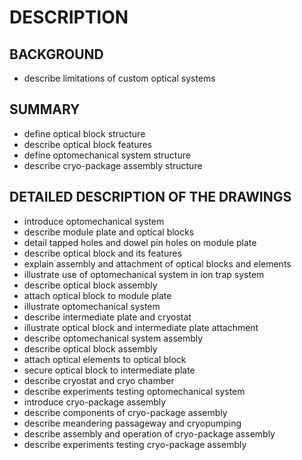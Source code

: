# DESCRIPTION

## BACKGROUND

- describe limitations of custom optical systems

## SUMMARY

- define optical block structure
- describe optical block features
- define optomechanical system structure
- describe cryo-package assembly structure

## DETAILED DESCRIPTION OF THE DRAWINGS

- introduce optomechanical system
- describe module plate and optical blocks
- detail tapped holes and dowel pin holes on module plate
- describe optical block and its features
- explain assembly and attachment of optical blocks and elements
- illustrate use of optomechanical system in ion trap system
- describe optical block assembly
- attach optical block to module plate
- illustrate optomechanical system
- describe intermediate plate and cryostat
- illustrate optical block and intermediate plate attachment
- describe optomechanical system assembly
- describe optical block assembly
- attach optical elements to optical block
- secure optical block to intermediate plate
- describe cryostat and cryo chamber
- describe experiments testing optomechanical system
- introduce cryo-package assembly
- describe components of cryo-package assembly
- describe meandering passageway and cryopumping
- describe assembly and operation of cryo-package assembly
- describe experiments testing cryo-package assembly


